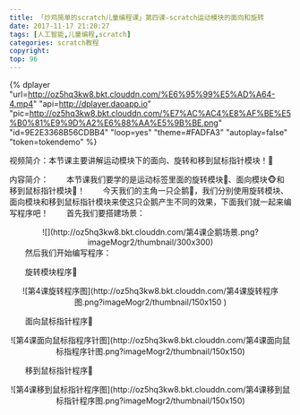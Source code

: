 ```yaml
---
title: 「炒鸡简单的scratch儿童编程课」第四课-scratch运动模块的面向和旋转
date: 2017-11-17 21:20:27
tags: [人工智能,儿童编程,scratch]
categories: scratch教程
copyright:
top: 96
---
```




{% dplayer "url=http://oz5hq3kw8.bkt.clouddn.com/%E6%95%99%E5%AD%A64-4.mp4" "api=http://dplayer.daoapp.io" "pic=http://oz5hq3kw8.bkt.clouddn.com/%E7%AC%AC4%E8%AF%BE%E5%B0%81%E9%9D%A2%E6%88%AA%E5%9B%BE.png" "id=9E2E3368B56CDBB4" "loop=yes" "theme=#FADFA3" "autoplay=false" "token=tokendemo" %}

视频简介：本节课主要讲解运动模块下的面向、旋转和移到鼠标指针模块！🐥

内容简介：
&#8195;&#8195;本节课我们要学的是运动标签里面的旋转模块💫、面向模块🐵和移到鼠标指针模块📌！
&#8195;&#8195;今天我们的主角一只企鹅🐧，我们分别使用旋转模块、面向模块和移到鼠标指针模块来使这只企鹅产生不同的效果，下面我们就一起来编写程序吧！<!--more-->
&#8195;&#8195;首先我们要搭建场景：
<div align=center>![](http://oz5hq3kw8.bkt.clouddn.com/第4课企鹅场景.png?imageMogr2/thumbnail/300x300)</div>
&#8195;&#8195;然后我们开始编写程序：

&#8195;&#8195;旋转模块程序🐬
<div align=center>
![第4课旋转程序图](http://oz5hq3kw8.bkt.clouddn.com/第4课旋转程序图.png?imageMogr2/thumbnail/150x150
)</div>

&#8195;&#8195;面向鼠标指针程序🐳
<div align=center>
![第4课面向鼠标指程序针图](http://oz5hq3kw8.bkt.clouddn.com/第4课面向鼠标指程序针图.png?imageMogr2/thumbnail/150x150)
</div>

&#8195;&#8195;移到鼠标指针程序📌
<div align=center>
![第4课移到鼠标指针程序图](http://oz5hq3kw8.bkt.clouddn.com/第4课移到鼠标指针程序图.png?imageMogr2/thumbnail/150x150)
</div>


